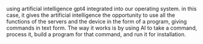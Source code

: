 using artificial intelligence gpt4 integrated into our operating system. in this case, it gives the artificial intelligence the opportunity to use all the functions of the servers and the device in the form of a program, giving commands in text form. The way it works is by using AI to take a command, process it, build a program for that command, and run it for installation.
